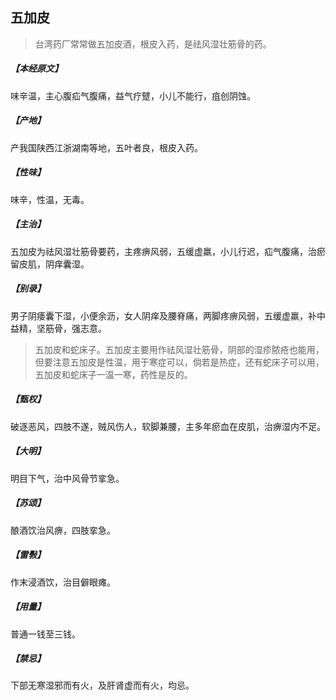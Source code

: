 ## 五加皮

> 台湾药厂常常做五加皮酒，根皮入药，是祛风湿壮筋骨的药。

##### 【本经原文】
味辛温，主心腹疝气腹痛，益气疗躄，小儿不能行，疽创阴蚀。
##### 【产地】
产我国陕西江浙湖南等地，五叶者良，根皮入药。
##### 【性味】
味辛，性温，无毒。
##### 【主治】
五加皮为祛风湿壮筋骨要药，主疼痹风弱，五缓虚羸，小儿行迟，疝气腹痛，治瘀留皮肌，阴痒囊湿。
##### 【别录】
男子阴痿囊下湿，小便余沥，女人阴痒及腰脊痛，两脚疼痹风弱，五缓虚羸，补中益精，坚筋骨，强志意。

> 五加皮和蛇床子。五加皮主要用作祛风湿壮筋骨，阴部的湿疹脓疮也能用，但要注意五加皮是性温，用于寒症可以，倘若是热症，还有蛇床子可以用，五加皮和蛇床子一温一寒，药性是反的。

##### 【甄权】
破逐恶风，四肢不遂，贼风伤人，软脚兼腰，主多年瘀血在皮肌，治痹湿内不足。
##### 【大明】
明目下气，治中风骨节挛急。
##### 【苏颂】
酿酒饮治风痹，四肢挛急。
##### 【雷斅】
作末浸酒饮，治目僻眼瘫。
##### 【用量】
普通一钱至三钱。
##### 【禁忌】
下部无寒湿邪而有火，及肝肾虚而有火，均忌。